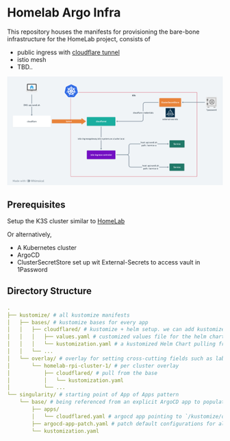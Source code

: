 # Homelab Argo Infra

This repository houses the manifests for provisioning the bare-bone infrastructure for the HomeLab project,
consists of
- public ingress with [cloudflare tunnel](https://www.cloudflare.com/products/tunnel/)
- istio mesh
- TBD..

![infra.png](infra.png)


## Prerequisites

Setup the K3S cluster similar to [HomeLab](https://external-secrets.io/latest/)

Or alternatively, 
- A Kubernetes cluster
- ArgoCD
- ClusterSecretStore set up wit External-Secrets to access vault in 1Password

## Directory Structure


```yaml
.
├── kustomize/ # all kustomize manifests
│   ├── bases/ # kustomize bases for every app
│   │   ├── cloudflared/ # kustomize + helm setup. we can add kustomized resources here
│   │   │   ├── values.yaml # customized values file for the helm chart
│   │   │   └── kustomization.yaml # a kustomized Helm Chart pulling from remote source
│   │   └── ...
│   └── overlay/ # overlay for setting cross-cutting fields such as labels
│       └── homelab-rpi-cluster-1/ # per cluster overlay
│           ├── cloudflared/ # pull from the base
│           │   └── kustomization.yaml 
│           └── ...
└── singularity/ # starting point of App of Apps pattern
    └── base/ # being referenced from an explicit ArgoCD app to populate all apps. 
        ├── apps/
        │   └── cloudflared.yaml # argocd app pointing to `/kustomize/overlay/homelab-rpi-cluster-1/cloudflared/`
        ├── argocd-app-patch.yaml # patch default configurations for all argocd applications
        └── kustomization.yaml 
```
